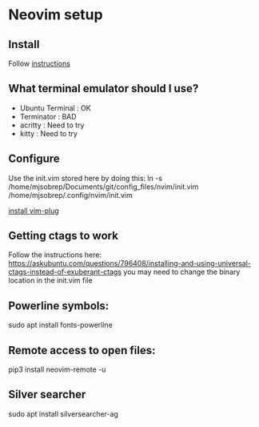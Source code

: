 # Neovim setup

## Install
Follow [instructions](https://github.com/neovim/neovim/wiki/Installing-Neovim#ubuntu)

## What terminal emulator should I use?
- Ubuntu Terminal : OK
- Terminator : BAD
- acritty : Need to try
- kitty : Need to try

## Configure

Use the init.vim stored here by doing this:
ln -s /home/mjsobrep/Documents/git/config_files/nvim/init.vim /home/mjsobrep/.config/nvim/init.vim

[install vim-plug](https://github.com/junegunn/vim-plug#neovim)

## Getting ctags to work
Follow the instructions here: https://askubuntu.com/questions/796408/installing-and-using-universal-ctags-instead-of-exuberant-ctags
you may need to change the binary location in the init.vim file

## Powerline symbols:
sudo apt install fonts-powerline

## Remote access to open files:
pip3 install neovim-remote -u

## Silver searcher
sudo apt install silversearcher-ag
